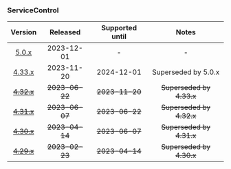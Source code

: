 ### ServiceControl

| Version   | Released       | Supported until   | Notes                             |
|:---------:|:--------------:|:-----------------:|:---------------------------------:|
| [5.0.x](https://www.nuget.org/packages/Particular.PlatformSample.ServiceControl/5.0.5) | 2023-12-01     | -                 | -                                 |
| [4.33.x](https://www.nuget.org/packages/Particular.PlatformSample.ServiceControl/4.33.3) | 2023-11-20     | 2024-12-01        | Superseded by 5.0.x               |
| [~~4.32.x~~](https://www.nuget.org/packages/Particular.PlatformSample.ServiceControl/4.32.4) | ~~2023-06-22~~ | ~~2023-11-20~~    | ~~Superseded by 4.33.x~~          |
| [~~4.31.x~~](https://www.nuget.org/packages/Particular.PlatformSample.ServiceControl/4.31.0) | ~~2023-06-07~~ | ~~2023-06-22~~    | ~~Superseded by 4.32.x~~          |
| [~~4.30.x~~](https://www.nuget.org/packages/Particular.PlatformSample.ServiceControl/4.30.1) | ~~2023-04-14~~ | ~~2023-06-07~~    | ~~Superseded by 4.31.x~~          |
| [~~4.29.x~~](https://www.nuget.org/packages/Particular.PlatformSample.ServiceControl/4.29.3) | ~~2023-02-23~~ | ~~2023-04-14~~    | ~~Superseded by 4.30.x~~          |

